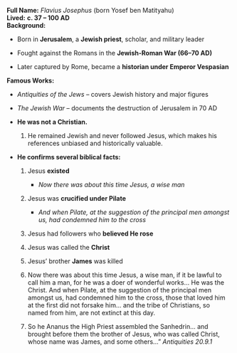 **Full Name:** _Flavius Josephus_ (born Yosef ben Matityahu)  
**Lived:** **c. 37 – 100 AD**  
**Background:**

- Born in **Jerusalem**, a **Jewish priest**, scholar, and military leader
    
- Fought against the Romans in the **Jewish-Roman War (66–70 AD)**
    
- Later captured by Rome, became a **historian under Emperor Vespasian**
    

**Famous Works:**

- _Antiquities of the Jews_ – covers Jewish history and major figures
    
- _The Jewish War_ – documents the destruction of Jerusalem in 70 AD

- **He was not a Christian.**
	1. He remained Jewish and never followed Jesus, which makes his references unbiased and historically valuable.
- **He confirms several biblical facts:**
    
	1. Jesus **existed**
        - *Now there was about this time Jesus, a wise man*
	2. Jesus was **crucified under Pilate**
        - *And when Pilate, at the suggestion of the principal men amongst us, had condemned him to the cross*
	3. Jesus had followers who **believed He rose**
        
	4. Jesus was called the **Christ**
        
	5. Jesus’ brother **James** was killed
	
	6. Now there was about this time Jesus, a wise man, if it be lawful to call him a man, for he was a doer of wonderful works… He was the Christ. And when Pilate, at the suggestion of the principal men amongst us, had condemned him to the cross, those that loved him at the first did not forsake him… and the tribe of Christians, so named from him, are not extinct at this day.
	
	7. So he Ananus the High Priest assembled the Sanhedrin... and brought before them the brother of Jesus, who was called Christ, whose name was James, and some others...”  _Antiquities 20.9.1_